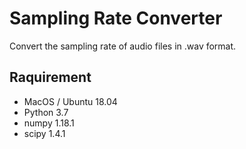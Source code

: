 Sampling Rate Converter
=======================

Convert the sampling rate of audio files in .wav format.


## Raquirement
- MacOS / Ubuntu 18.04
- Python 3.7
- numpy 1.18.1
- scipy 1.4.1
